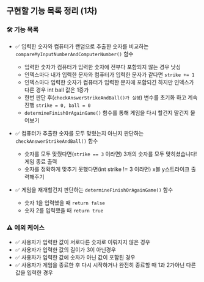 ## 구현할 기능 목록 정리 (1차)

### 🛠️ 기능 목록
- ✅ 입력한 숫자와 컴퓨터가 랜덤으로 추출한 숫자를 비교하는 ```compareMyInputNumberAndComputerNumber()``` 함수
    - 입력한 숫자가 컴퓨터가 입력한 숫자에 전부다 포함되지 않는 경우 낫싱
    - 인덱스마다 내가 입력한 문자와 컴퓨터가 입력한 문자가 같다면 ```strike += 1```
    - 인덱스마다 입력한 숫자가 컴퓨터가 입력한 문자에 포함되긴 하지만 인덱스가 다른 경우 int ball 값은 1증가
    - 한번 판단 후(```checkAnswerStrikeAndBall()가 실행```) 변수를 초기화 하고 계속 진행 ```strike = 0, ball = 0```
    - ```determineFinishOrAgainGame()``` 함수를 통해 게임을 다시 할건지 말건지 물어보기

- ✅ 컴퓨터가 추출한 숫자를 모두 맞혔는지 아닌지 판단하는 ```checkAnswerStrikeAndBall()``` 함수
    - 숫자를 모두 맞췄다면(```strike == 3``` 이라면) 3개의 숫자를 모두 맞히셨습니다! 게임 종료 출력
    - 숫자를 정확하게 맞추기 못했다면(int strike != 3 이라면) x볼 y스트라이크 출력해주기



- ✅ 게임을 재개할건지 판단하는 ```determineFinishOrAgainGame()``` 함수
    - 숫자 1을 입력했을 때 ```return false``` 
    - 숫자 2를 입력했을 때 ```return true```

### ⚠️ 예외 케이스
- ✅ 사용자가 입력한 값이 서로다른 숫자로 이뤄지지 않은 경우
- ✅ 사용자가 입력한 값의 길이가 3이 아닌경우
- ✅ 사용자가 입력한 값에 숫자가 아닌 값이 포함된 경우
- ✅ 사용자가 게임을 종료한 후 다시 시작하거나 완전히 종료할 때 1과 2가아닌 다른 값을 입력한 경우
